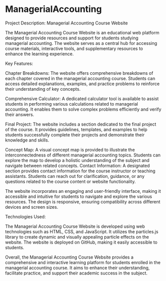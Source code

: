 # ManagerialAccounting
Project Description: Managerial Accounting Course Website

The Managerial Accounting Course Website is an educational web platform designed to provide resources and support for students studying managerial accounting. 
The website serves as a central hub for accessing course materials, interactive tools, and supplementary resources to enhance the learning experience.

Key Features:

Chapter Breakdowns: The website offers comprehensive breakdowns of each chapter covered in the managerial accounting course. 
Students can access detailed explanations, examples, and practice problems to reinforce their understanding of key concepts.

Comprehensive Calculator: A dedicated calculator tool is available to assist students in performing various calculations related to managerial accounting. 
It enables them to solve complex problems efficiently and verify their answers.

Final Project: The website includes a section dedicated to the final project of the course. 
It provides guidelines, templates, and examples to help students successfully complete their projects and demonstrate their knowledge and skills.

Concept Map: A visual concept map is provided to illustrate the interconnectedness of different managerial accounting topics. 
Students can explore the map to develop a holistic understanding of the subject and navigate between related concepts.
Contact Information: A designated section provides contact information for the course instructor or teaching assistants. 
Students can reach out for clarification, guidance, or any questions related to the course content or website functionality.

The website incorporates an engaging and user-friendly interface, making it accessible and intuitive for students to navigate and explore the various resources. 
The design is responsive, ensuring compatibility across different devices and screen sizes.

Technologies Used:

The Managerial Accounting Course Website is developed using web technologies such as HTML, CSS, and JavaScript. 
It utilizes the particles.js library to create dynamic and visually appealing particle effects on the website. The website is deployed on GitHub, making it easily accessible to students.

Overall, the Managerial Accounting Course Website provides a comprehensive and interactive learning platform for students enrolled in the managerial accounting course. 
It aims to enhance their understanding, facilitate practice, and support their academic success in the subject.
